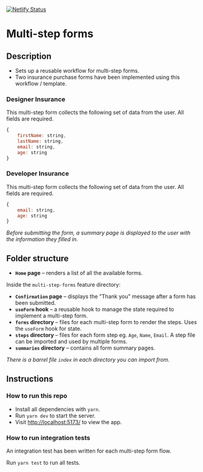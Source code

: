 [![Netlify Status](https://api.netlify.com/api/v1/badges/c18c4bec-76a9-4df4-af59-e7e904d7f1fa/deploy-status)](https://app.netlify.com/sites/multistepforms-react/deploys)

# Multi-step forms

## Description

- Sets up a reusable workflow for multi-step forms.
- Two insurance purchase forms have been implemented using this workflow / template.

### Designer Insurance

This multi-step form collects the following set of data from the user. All fields are required.

```js
{
    firstName: string,
    lastName: string,
    email: string,
    age: string
}
```

### Developer Insurance

This multi-step form collects the following set of data from the user. All fields are required.

```js
{
    email: string,
    age: string
}
```

_Before submitting the form, a summary page is displayed to the user with the information they filled in._

## Folder structure

- **`Home` page** – renders a list of all the available forms.

Inside the `multi-step-forms` feature directory:

- **`Confirmation` page** – displays the "Thank you" message after a form has been submitted.
- **`useForm` hook** – a reusable hook to manage the state required to implement a multi-step form.
- **`forms` directory** – files for each multi-step form to render the steps. Uses the `useForm` hook for state.
- **`steps` directory** – files for each form step eg. `Age`, `Name`, `Email`. A step file can be imported and used by multiple forms.
- **`summaries` directory** – contains all form summary pages.

*There is a barrel file `index` in each directory you can import from.*

## Instructions

### How to run this repo

- Install all dependencies with `yarn`.
- Run `yarn dev` to start the server.
- Visit [http://localhost:5173/](http://localhost:5173/) to view the app.

### How to run integration tests

An integration test has been written for each multi-step form flow.

Run `yarn test` to run all tests.
